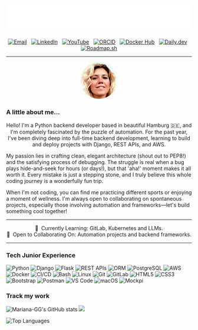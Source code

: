 <!-- Banner Image 
<p align="center">
  <a href="https://github.com/Mariana-GG">
    <img src="https://raw.githubusercontent.com/Mariana-GG/Mariana-GG/main/assets/input_file_3.png" alt="Aurea Mariana Gallegos Banner"/>
  </a>
</p> -->

<!-- Animated Introduction -->
<p align="center">
  <img src="https://raw.githubusercontent.com/Mariana-GG/Mariana-GG/main/assets/header-animation.svg" alt="Aurea Mariana Gallegos"/>
</p>

<!-- Social & Professional Links -->
<p align="center">
    <a href="mailto:aurea.mariana.gg@gmail.com"><img src="https://img.shields.io/badge/Email-DDA790?style=for-the-badge&logo=gmail&logoColor=white" alt="Email"/></a>
     
    <a href="https://www.linkedin.com/in/aurea-mariana-gallegos-gloria-backend-developer"><img src="https://img.shields.io/badge/LinkedIn-DDA790?style=for-the-badge&logo=linkedin&logoColor=white" alt="LinkedIn"/></a>
     
    <a href="https://www.youtube.com/@Aurea-Mariana-GG"><img src="https://img.shields.io/badge/YouTube-DDA790?style=for-the-badge&logo=youtube&logoColor=white" alt="YouTube"/></a>
     
    <a href="https://orcid.org/0009-0000-1609-4468"><img src="https://img.shields.io/badge/ORCID-DDA790?style=for-the-badge&logo=orcid&logoColor=white" alt="ORCID"/></a>
     
    <a href="https://hub.docker.com/repositories/marianagg"><img src="https://img.shields.io/badge/Docker%20Hub-DDA790?style=for-the-badge&logo=docker&logoColor=white" alt="Docker Hub"/></a>
     
    <a href="https://app.daily.dev/marianagg"><img src="https://img.shields.io/badge/daily.dev-DDA790?style=for-the-badge&logo=dailydotdev&logoColor=white" alt="Daily.dev"/></a>
     
    <a href="https://roadmap.sh/u/marianagg"><img src="https://img.shields.io/badge/My%20Roadmap-DDA790?style=for-the-badge&logoColor=white" alt="Roadmap.sh"/></a>
</p>

---
<!-- Profile Photo -->
<p align="center">
  <img src="https://raw.githubusercontent.com/Mariana-GG/Mariana-GG/main/assets/Bewerbungsportrait.png" alt="Aurea Mariana Gallegos" width="100px" style="border-radius:50%;"/>
</p>

### A little about me...

<p align="center">
Hello! I'm a Python backend developer based in beautiful Hamburg 🇩🇪, and I'm completely fascinated by the puzzle of automation. For the past year, I've been diving deep into full-time backend development, learning to build and deploy projects with Django, REST APIs, and AWS.

My passion lies in crafting clean, elegant architecture (shout out to PEP8!) and the satisfying process of debugging. The struggle is real when a bug plays hide-and-seek for hours (or days!), but that 'aha!' moment makes it all worth it. Every mistake is just a stepping stone, and I truly believe this whole coding journey is a wonderfully fun trip.

When I'm not coding, you can find me practicing different sports or enjoying a moment of wellness. I'm always open to collaborating on spontaneous projects, especially those involving automation and frameworks—let's build something cool together!
</p>



---
<p align="center">
🧠  Currently Learning: GitLab, Kubernetes and LLMs. <br>
🤝  Open to Collaborating On: Automation projects and backend frameworks.
</p>

---

### Tech Junior Experience

<p align="left">
    <img src="https://img.shields.io/badge/Python-EACDAC?style=for-the-badge&logo=python&logoColor=4A4A4A" alt="Python"/> 
    <img src="https://img.shields.io/badge/Django-EACDAC?style=for-the-badge&logo=django&logoColor=4A4A4A" alt="Django"/> 
    <img src="https://img.shields.io/badge/Flask-EACDAC?style=for-the-badge&logo=flask&logoColor=4A4A4A" alt="Flask"/> 
    <img src="https://img.shields.io/badge/REST%20APIs-EACDAC?style=for-the-badge&logoColor=4A4A4A" alt="REST APIs"/> 
    <img src="https://img.shields.io/badge/ORM-EACDAC?style=for-the-badge&logoColor=4A4A4A" alt="ORM"/> 
    <img src="https://img.shields.io/badge/PostgreSQL-EACDAC?style=for-the-badge&logo=postgresql&logoColor=4A4A4A" alt="PostgreSQL"/> 
    <img src="https://img.shields.io/badge/AWS-EACDAC?style=for-the-badge&logo=amazonaws&logoColor=4A4A4A" alt="AWS"/> 
    <img src="https://img.shields.io/badge/Docker-EACDAC?style=for-the-badge&logo=docker&logoColor=4A4A4A" alt="Docker"/> 
    <img src="https://img.shields.io/badge/CI/CD-EACDAC?style=for-the-badge&logo=githubactions&logoColor=4A4A4A" alt="CI/CD"/> 
    <img src="https://img.shields.io/badge/Bash-EACDAC?style=for-the-badge&logo=gnubash&logoColor=4A4A4A" alt="Bash"/> 
    <img src="https://img.shields.io/badge/Linux-EACDAC?style=for-the-badge&logo=linux&logoColor=4A4A4A" alt="Linux"/> 
    <img src="https://img.shields.io/badge/Git-EACDAC?style=for-the-badge&logo=git&logoColor=4A4A4A" alt="Git"/> 
    <img src="https://img.shields.io/badge/GitLab-EACDAC?style=for-the-badge&logo=gitlab&logoColor=4A4A4A" alt="GitLab"/> 
    <img src="https://img.shields.io/badge/HTML5-EACDAC?style=for-the-badge&logo=html5&logoColor=4A4A4A" alt="HTML5"/> 
    <img src="https://img.shields.io/badge/CSS3-EACDAC?style=for-the-badge&logo=css3&logoColor=4A4A4A" alt="CSS3"/> 
    <img src="https://img.shields.io/badge/Bootstrap-EACDAC?style=for-the-badge&logo=bootstrap&logoColor=4A4A4A" alt="Bootstrap"/> 
    <img src="https://img.shields.io/badge/Postman-EACDAC?style=for-the-badge&logo=postman&logoColor=4A4A4A" alt="Postman"/> 
    <img src="https://img.shields.io/badge/VS%20Code-EACDAC?style=for-the-badge&logo=visualstudiocode&logoColor=4A4A4A" alt="VS Code"/> 
    <img src="https://img.shields.io/badge/macOS-EACDAC?style=for-the-badge&logo=macos&logoColor=4A4A4A" alt="macOS"/> 
    <img src="https://img.shields.io/badge/Mockpi-EACDAC?style=for-the-badge&logoColor=4A4A4A" alt="Mockpi"/>
</p>

### Track my work
<p align="left">
  <!-- GitHub Stats Card -->
  <img src="https://github-readme-stats.vercel.app/api?username=Mariana-GG&show_icons=true&hide_border=true&title_color=4A4A4A&icon_color=DDA790&text_color=4A4A4A&bg_color=FBF6F0" alt="Mariana-GG's GitHub stats" width="458px"/>
    
  <!-- Activity Graph -->
  <img src="https://github-readme-activity-graph.vercel.app/graph?username=Mariana-GG&bg_color=FBF6F0&color=4A4A4A&line=DDA790&point=4A4A4A&area=true&hide_border=true" width="548px"/>
</p>

  <!-- Top Languages Card -->
  <img src="https://github-readme-stats.vercel.app/api/top-langs/?username=Mariana-GG&layout=compact&hide_border=true&title_color=4A4A4A&text_color=4A4A4A&bg_color=FBF6F0" alt="Top Languages"/>
</p>
<p align="right">
